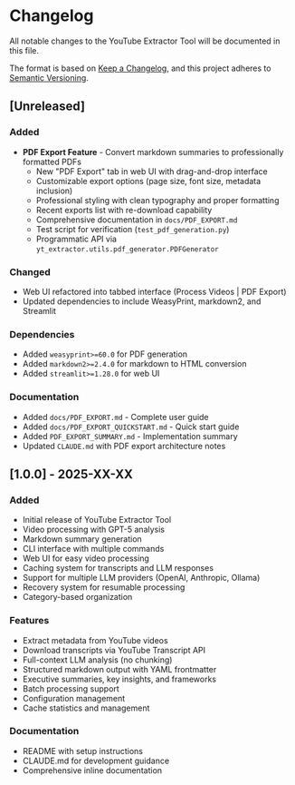 # Changelog

All notable changes to the YouTube Extractor Tool will be documented in this file.

The format is based on [Keep a Changelog](https://keepachangelog.com/en/1.0.0/),
and this project adheres to [Semantic Versioning](https://semver.org/spec/v2.0.0.html).

## [Unreleased]

### Added
- **PDF Export Feature** - Convert markdown summaries to professionally formatted PDFs
  - New "PDF Export" tab in web UI with drag-and-drop interface
  - Customizable export options (page size, font size, metadata inclusion)
  - Professional styling with clean typography and proper formatting
  - Recent exports list with re-download capability
  - Comprehensive documentation in `docs/PDF_EXPORT.md`
  - Test script for verification (`test_pdf_generation.py`)
  - Programmatic API via `yt_extractor.utils.pdf_generator.PDFGenerator`

### Changed
- Web UI refactored into tabbed interface (Process Videos | PDF Export)
- Updated dependencies to include WeasyPrint, markdown2, and Streamlit

### Dependencies
- Added `weasyprint>=60.0` for PDF generation
- Added `markdown2>=2.4.0` for markdown to HTML conversion
- Added `streamlit>=1.28.0` for web UI

### Documentation
- Added `docs/PDF_EXPORT.md` - Complete user guide
- Added `docs/PDF_EXPORT_QUICKSTART.md` - Quick start guide
- Added `PDF_EXPORT_SUMMARY.md` - Implementation summary
- Updated `CLAUDE.md` with PDF export architecture notes

## [1.0.0] - 2025-XX-XX

### Added
- Initial release of YouTube Extractor Tool
- Video processing with GPT-5 analysis
- Markdown summary generation
- CLI interface with multiple commands
- Web UI for easy video processing
- Caching system for transcripts and LLM responses
- Support for multiple LLM providers (OpenAI, Anthropic, Ollama)
- Recovery system for resumable processing
- Category-based organization

### Features
- Extract metadata from YouTube videos
- Download transcripts via YouTube Transcript API
- Full-context LLM analysis (no chunking)
- Structured markdown output with YAML frontmatter
- Executive summaries, key insights, and frameworks
- Batch processing support
- Configuration management
- Cache statistics and management

### Documentation
- README with setup instructions
- CLAUDE.md for development guidance
- Comprehensive inline documentation
